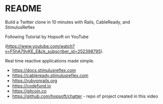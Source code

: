 # README

Build a Twitter clone in 10 minutes with Rails, CableReady, and StimulusReflex

Following Tutorial by Hopsoft on YouTube 

(https://www.youtube.com/watch?v=F5hA79vKE_E&ck_subscriber_id=252398795).

Real time reactive applications made simple. 

- https://docs.stimulusreflex.com
- https://cableready.stimulusreflex.com
- https://rubyonrails.org
- https://codefund.io
- https://gitcoin.co
- https://github.com/hopsoft/chatter - repo of project created in this video
